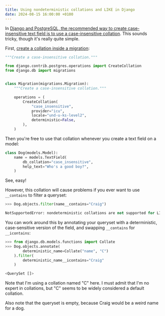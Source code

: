 ```yaml
---
title: Using nondeterministic collations and LIKE in Django
date: 2024-08-15 16:00:00 +0100
---
```


In [Django and PostgreSQL, the recommended way to create case-insensitive text field is to use a case-insensitive collation](https://docs.djangoproject.com/en/stable/ref/contrib/postgres/fields/#citext-fields). This sounds tricky, though it's really quite simple.

First, [create a collation inside a migration](https://docs.djangoproject.com/en/stable/ref/contrib/postgres/operations/#managing-collations-using-migrations):

```python
"""Create a case-insensitive collation."""

from django.contrib.postgres.operations import CreateCollation
from django.db import migrations


class Migration(migrations.Migration):
    """Create a case-insensitive collation."""

    operations = (
        CreateCollation(
            "case_insensitive",
            provider="icu",
            locale="und-u-ks-level2",
            deterministic=False,
        ),
    )
```

Then you're free to use that collation whenever you create a text field on a model:

```python
class Dog(models.Model):
    name = models.TextField(
        db_collation="case_insensitive",
        help_text="Who's a good boy?",
    )
```

See, easy!

However, this collation will cause problems if you ever want to use `__contains` to filter a queryset:

```python
>>> Dog.objects.filter(name__contains="Craig")

NotSupportedError: nondeterministic collations are not supported for LIKE
```

You can work around this by annotating your queryset with a deterministic, case-sensitive version of the field, and swapping `__contains` for `__icontains`:

```python
>>> from django.db.models.functions import Collate
>>> Dog.objects.annotate(
        deterministic_name=Collate("name", "C")
    ).filter(
        deterministic_name__icontains="Craig"
    )

<QuerySet []>
```

Note that I'm using a collation named "C" here. I must admit that I'm no expert in collations, but "C" seems to be widely considered a default collation.

Also note that the queryset is empty, because Craig would be a weird name for a dog.
